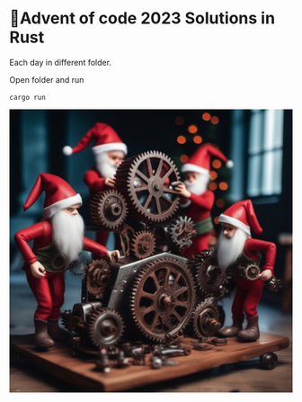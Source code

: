 # 🎄Advent of code 2023 Solutions in Rust

Each day in different folder.

Open folder and run

```
cargo run
```

![](cover.jpg)